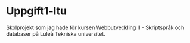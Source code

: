 # Uppgift1-ltu
Skolprojekt som jag hade för kursen Webbutveckling II - Skriptspråk och databaser på Luleå Tekniska universitet. 
